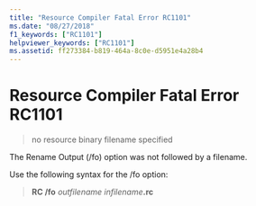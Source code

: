 ```yaml
---
title: "Resource Compiler Fatal Error RC1101"
ms.date: "08/27/2018"
f1_keywords: ["RC1101"]
helpviewer_keywords: ["RC1101"]
ms.assetid: ff273384-b819-464a-8c0e-d5951e4a28b4
---
```

# Resource Compiler Fatal Error RC1101

> no resource binary filename specified

The Rename Output (/fo) option was not followed by a filename.

Use the following syntax for the /fo option:

> **RC /fo** *outfilename* <em>infilename</em>**.rc**
